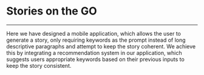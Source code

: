 # Stories on the GO
***
Here we have designed a mobile application, which allows the user to generate a story, only requiring keywords as the prompt instead of long descriptive paragraphs and attempt to keep the story coherent. We achieve this by integrating a recommendation system in our application, which suggests users appropriate keywords based on their previous inputs to keep the story consistent.

